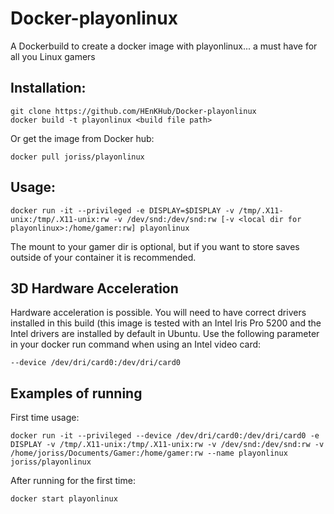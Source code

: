 # Docker-playonlinux
A Dockerbuild to create a docker image with playonlinux... a must have for all you Linux gamers

## Installation:
```
git clone https://github.com/HEnKHub/Docker-playonlinux
docker build -t playonlinux <build file path>
```
Or get the image from Docker hub:
```
docker pull joriss/playonlinux
```

## Usage:
```
docker run -it --privileged -e DISPLAY=$DISPLAY -v /tmp/.X11-unix:/tmp/.X11-unix:rw -v /dev/snd:/dev/snd:rw [-v <local dir for playonlinux>:/home/gamer:rw] playonlinux
```

The mount to your gamer dir is optional, but if you want to store saves outside of your container it is recommended.

## 3D Hardware Acceleration
Hardware acceleration is possible. You will need to have correct drivers installed in this build (this image is tested with an Intel Iris Pro 5200 and the Intel drivers are installed by default in Ubuntu.
Use the following parameter in your docker run command when using an Intel video card:
```
--device /dev/dri/card0:/dev/dri/card0
```

## Examples of running
First time usage:
```
docker run -it --privileged --device /dev/dri/card0:/dev/dri/card0 -e DISPLAY -v /tmp/.X11-unix:/tmp/.X11-unix:rw -v /dev/snd:/dev/snd:rw -v /home/joriss/Documents/Gamer:/home/gamer:rw --name playonlinux joriss/playonlinux
```
After running for the first time:
```
docker start playonlinux
```

